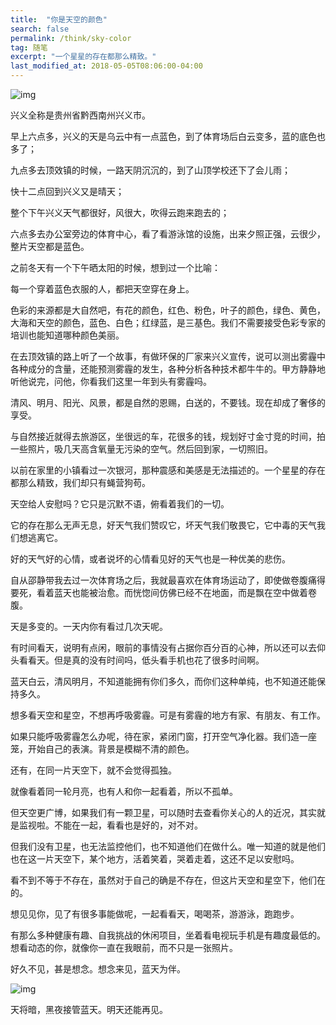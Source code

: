 ```yaml
---
title:  "你是天空的颜色"
search: false
permalink: /think/sky-color
tag: 随笔
excerpt: "一个星星的存在都那么精致。"
last_modified_at: 2018-05-05T08:06:00-04:00
---
```


 

![img](https://mmbiz.qpic.cn/mmbiz_jpg/fgOI29GemlnicWYmTrHrYfI3QLeqcsiaaNiagBRLKmjpulnmiatJ0ZnO4mevuQWRicrjpzunkGKFwgYFnX9Uy0lF96g/640?wx_fmt=jpeg)

兴义全称是贵州省黔西南州兴义市。

 

早上六点多，兴义的天是乌云中有一点蓝色，到了体育场后白云变多，蓝的底色也多了；

 

九点多去顶效镇的时候，一路天阴沉沉的，到了山顶学校还下了会儿雨；

 

快十二点回到兴义又是晴天；

 

整个下午兴义天气都很好，风很大，吹得云跑来跑去的；

 

六点多去办公室旁边的体育中心，看了看游泳馆的设施，出来夕照正强，云很少，整片天空都是蓝色。

 

之前冬天有一个下午晒太阳的时候，想到过一个比喻：

 

每一个穿着蓝色衣服的人，都把天空穿在身上。

 

色彩的来源都是大自然吧，有花的颜色，红色、粉色，叶子的颜色，绿色、黄色，大海和天空的颜色，蓝色、白色；红绿蓝，是三基色。我们不需要接受色彩专家的培训也能知道哪种颜色美丽。

 

在去顶效镇的路上听了一个故事，有做环保的厂家来兴义宣传，说可以测出雾霾中各种成分的含量，还能预测雾霾的发生，各种分析各种技术都牛牛的。甲方静静地听他说完，问他，你看我们这里一年到头有雾霾吗。

 

清风、明月、阳光、风景，都是自然的恩赐，白送的，不要钱。现在却成了奢侈的享受。

 

与自然接近就得去旅游区，坐很远的车，花很多的钱，规划好寸金寸竞的时间，拍一些照片，吸几天高含氧量无污染的空气。然后回到家，一切照旧。

 

以前在家里的小镇看过一次银河，那种震感和美感是无法描述的。一个星星的存在都那么精致，我们却只有蝇营狗苟。

 

天空给人安慰吗？它只是沉默不语，俯看着我们的一切。

 

它的存在那么无声无息，好天气我们赞叹它，坏天气我们敬畏它，它中毒的天气我们想逃离它。

 

好的天气好的心情，或者说坏的心情看见好的天气也是一种优美的悲伤。

 

自从邵静带我去过一次体育场之后，我就最喜欢在体育场运动了，即使做卷腹痛得要死，看着蓝天也能被治愈。而恍惚间仿佛已经不在地面，而是飘在空中做着卷腹。

 

天是多变的。一天内你有看过几次天呢。

 

有时间看天，说明有点闲，眼前的事情没有占据你百分百的心神，所以还可以去仰头看看天。但是真的没有时间吗，低头看手机也花了很多时间啊。

 

蓝天白云，清风明月，不知道能拥有你们多久，而你们这种单纯，也不知道还能保持多久。

 

想多看天空和星空，不想再呼吸雾霾。可是有雾霾的地方有家、有朋友、有工作。

 

如果只能呼吸雾霾怎么办呢，待在家，紧闭门窗，打开空气净化器。我们造一座笼，开始自己的表演。背景是模糊不清的颜色。

 

还有，在同一片天空下，就不会觉得孤独。

 

就像看着同一轮月亮，也有人和你一起看着，所以不孤单。

 

但天空更广博，如果我们有一颗卫星，可以随时去查看你关心的人的近况，其实就是监视啦。不能在一起，看看也是好的，对不对。

 

但我们没有卫星，也无法监控他们，也不知道他们在做什么。唯一知道的就是他们也在这一片天空下，某个地方，活着笑着，哭着走着，这还不足以安慰吗。

 

看不到不等于不存在，虽然对于自己的确是不存在，但这片天空和星空下，他们在的。

 

想见见你，见了有很多事能做呢，一起看看天，喝喝茶，游游泳，跑跑步。

 

有那么多种健康有趣、自我挑战的休闲项目，坐着看电视玩手机是有趣度最低的。想看动态的你，就像你一直在我眼前，而不只是一张照片。

 

好久不见，甚是想念。想念来见，蓝天为伴。

 

 

![img](https://mmbiz.qpic.cn/mmbiz_jpg/fgOI29GemlmTev9CDhqgcdd4dMXaeKHicug7icLicia4f8f4Vl514G8DBgRiakibrNWkgIZXq5dkSGqTYrUvFFCibYTFA/640?wx_fmt=jpeg)

天将暗，黑夜接管蓝天。明天还能再见。

 